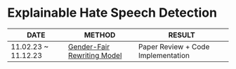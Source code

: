 # Explainable Hate Speech Detection 
|DATE|METHOD|RESULT| 
|----|------------|------|
|11.02.23 ~ 11.12.23| [Gender-Fair Rewriting Model](https://aclanthology.org/2023.acl-long.246.pdf) | Paper Review + Code Implementation |   
